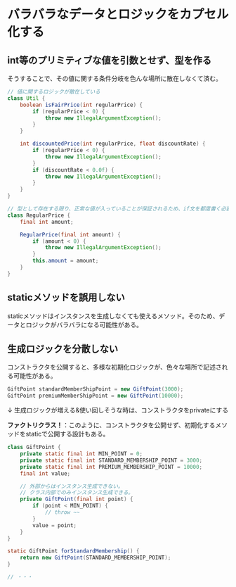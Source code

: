 # バラバラなデータとロジックをカプセル化する
## int等のプリミティブな値を引数とせず、型を作る

そうすることで、その値に関する条件分岐を色んな場所に散在しなくて済む。

```java
// 値に関するロジックが散在している
class Util {
    boolean isFairPrice(int regularPrice) {
        if (regularPrice < 0) {
            throw new IllegalArgumentException();
        }
    }

    int discountedPrice(int regularPrice, float discountRate) {
        if (regularPrice < 0) {
            throw new IllegalArgumentException();
        }
        if (discountRate < 0.0f) {
            throw new IllegalArgumentException();
        }
    }
}
```

```java
// 型として存在する限り、正常な値が入っていることが保証されるため、if文を都度書く必要がない
class RegularPrice {
    final int amount;

    RegularPrice(final int amount) {
        if (amount < 0) {
            throw new IllegalArgumentException();
        }
        this.amount = amount;
    }
}
```

## staticメソッドを誤用しない

staticメソッドはインスタンスを生成しなくても使えるメソッド。そのため、データとロジックがバラバラになる可能性がある。

## 生成ロジックを分散しない

コンストラクタを公開すると、多様な初期化ロジックが、色々な場所で記述される可能性がある。

```java
GiftPoint standardMemberShipPoint = new GiftPoint(3000);
GiftPoint premiumMemberShipPoint = new GiftPoint(10000);
```

↓ 生成ロジックが増える&使い回しそうな時は、コンストラクタをprivateにする

**ファクトリクラス！**：このように、コンストラクタを公開せず、初期化するメソッドをstaticで公開する設計もある。

```java
class GiftPoint {
    private static final int MIN_POINT = 0;
    private static final int STANDARD_MEMBERSHIP_POINT = 3000;
    private static final int PREMIUM_MEMBERSHIP_POINT = 10000;
    final int value;

    // 外部からはインスタンス生成できない。
    // クラス内部でのみインスタンス生成できる。
    private GiftPoint(final int point) {
        if (point < MIN_POINT) {
            // throw ~~
        }
        value = point;
    }
}

static GiftPoint forStandardMembership() {
    return new GiftPoint(STANDARD_MEMBERSHIP_POINT);
}

// ・・・
```